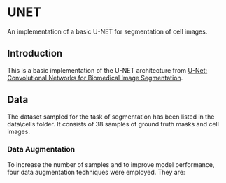 # UNET
An implementation of a basic U-NET for segmentation of cell images.

## Introduction
This is a basic implementation of the U-NET architecture from [U-Net: Convolutional Networks for Biomedical Image Segmentation](https://arxiv.org/pdf/1505.04597.pdf).

## Data 
The dataset sampled for the task of segmentation has been listed in the data\cells folder. It consists of 38 samples of ground truth masks and cell images. 
### Data Augmentation
To increase the number of samples and to improve model performance, four data augmentation techniques were employed. They are:
